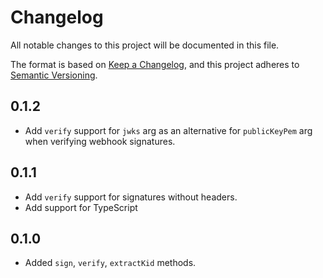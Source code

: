 # Changelog
All notable changes to this project will be documented in this file.

The format is based on [Keep a Changelog](https://keepachangelog.com/en/1.0.0/),
and this project adheres to [Semantic Versioning](https://semver.org/spec/v2.0.0.html).

## 0.1.2
* Add `verify` support for `jwks` arg as an alternative for `publicKeyPem`
  arg when verifying webhook signatures.

## 0.1.1
* Add `verify` support for signatures without headers.
* Add support for TypeScript

## 0.1.0
* Added `sign`, `verify`, `extractKid` methods.
